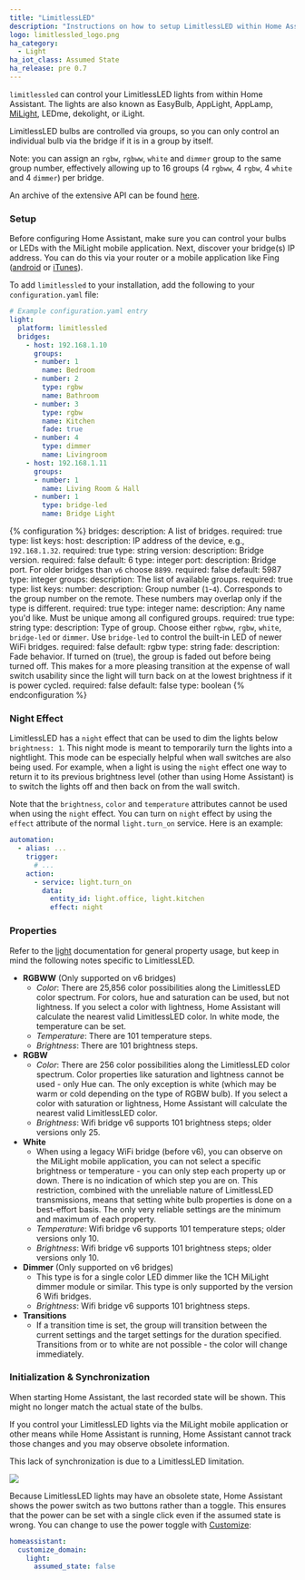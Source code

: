 ```yaml
---
title: "LimitlessLED"
description: "Instructions on how to setup LimitlessLED within Home Assistant."
logo: limitlessled_logo.png
ha_category:
  - Light
ha_iot_class: Assumed State
ha_release: pre 0.7
---
```


`limitlessled` can control your LimitlessLED lights from within Home Assistant. The lights are also known as EasyBulb, AppLight, AppLamp, [MiLight](http://www.milight.com/), LEDme, dekolight, or iLight.

LimitlessLED bulbs are controlled via groups, so you can only control an individual bulb via the bridge if it is in a group by itself.

Note: you can assign an `rgbw`, `rgbww`, `white` and `dimmer` group to the same group number, effectively allowing up to 16 groups (4 `rgbww`, 4 `rgbw`, 4 `white` and 4 `dimmer`) per bridge.

An archive of the extensive API can be found [here](https://github.com/Fantasmos/LimitlessLED-DevAPI).

### Setup

Before configuring Home Assistant, make sure you can control your bulbs or LEDs with the MiLight mobile application. Next, discover your bridge(s) IP address. You can do this via your router or a mobile application like Fing ([android](https://play.google.com/store/apps/details?id=com.overlook.android.fing&hl=en) or [iTunes](https://itunes.apple.com/us/app/fing-network-scanner/id430921107?mt=8)).

To add `limitlessled` to your installation, add the following to your `configuration.yaml` file:

```yaml
# Example configuration.yaml entry
light:
  platform: limitlessled
  bridges:
    - host: 192.168.1.10
      groups:
      - number: 1
        name: Bedroom
      - number: 2
        type: rgbw
        name: Bathroom
      - number: 3
        type: rgbw
        name: Kitchen
        fade: true
      - number: 4
        type: dimmer
        name: Livingroom
    - host: 192.168.1.11
      groups:
      - number: 1
        name: Living Room & Hall
      - number: 1
        type: bridge-led
        name: Bridge Light
```

{% configuration %}
bridges:
  description: A list of bridges.
  required: true
  type: list
  keys:
    host:
      description: IP address of the device, e.g., `192.168.1.32`.
      required: true
      type: string
    version:
      description: Bridge version.
      required: false
      default: 6
      type: integer
    port:
      description: Bridge port. For older bridges than `v6` choose `8899`.
      required: false
      default: 5987
      type: integer
    groups:
      description: The list of available groups.
      required: true
      type: list
      keys:
        number:
          description: Group number (`1`-`4`). Corresponds to the group number on the remote. These numbers may overlap only if the type is different.
          required: true
          type: integer
        name:
          description: Any name you'd like. Must be unique among all configured groups.
          required: true
          type: string
        type:
          description: Type of group. Choose either `rgbww`, `rgbw`, `white`, `bridge-led` or `dimmer`. Use `bridge-led` to control the built-in LED of newer WiFi bridges.
          required: false
          default: rgbw
          type: string
        fade:
          description: Fade behavior. If turned on (true), the group is faded out before being turned off. This makes for a more pleasing transition at the expense of wall switch usability since the light will turn back on at the lowest brightness if it is power cycled.
          required: false
          default: false
          type: boolean
{% endconfiguration %}

### Night Effect

LimitlessLED has a `night` effect that can be used to dim the lights below `brightness: 1`. This night mode is meant to temporarily turn the lights into a nightlight. This mode can be especially helpful when wall switches are also being used. For example, when a light is using the `night` effect one way to return it to its previous brightness level (other than using Home Assistant) is to switch the lights off and then back on from the wall switch.

Note that the `brightness`, `color` and `temperature` attributes cannot be used when using the `night` effect. You can turn on `night` effect by using the `effect` attribute of the normal `light.turn_on` service. Here is an example:

```yaml
automation:
  - alias: ...
    trigger:
      # ...
    action:
      - service: light.turn_on
        data:
          entity_id: light.office, light.kitchen
          effect: night
```

### Properties

Refer to the [light]({{site_root}}/integrations/light/) documentation for general property usage, but keep in mind the following notes specific to LimitlessLED.

- **RGBWW** (Only supported on v6 bridges)
  - *Color*: There are 25,856 color possibilities along the LimitlessLED color spectrum. For colors, hue and saturation can be used, but not lightness. If you select a color with lightness, Home Assistant will calculate the nearest valid LimitlessLED color. In white mode, the temperature can be set.
  - *Temperature*: There are 101 temperature steps.
  - *Brightness*: There are 101 brightness steps.
- **RGBW**
  - *Color*: There are 256 color possibilities along the LimitlessLED color spectrum. Color properties like saturation and lightness cannot be used - only Hue can. The only exception is white (which may be warm or cold depending on the type of RGBW bulb). If you select a color with saturation or lightness, Home Assistant will calculate the nearest valid LimitlessLED color.
  - *Brightness*: Wifi bridge v6 supports 101 brightness steps; older versions only 25.
- **White**
  - When using a legacy WiFi bridge (before v6), you can observe on the MiLight mobile application, you can not select a specific brightness or temperature - you can only step each property up or down. There is no indication of which step you are on. This restriction, combined with the unreliable nature of LimitlessLED transmissions, means that setting white bulb properties is done on a best-effort basis. The only very reliable settings are the minimum and maximum of each property.
  - *Temperature*: Wifi bridge v6 supports 101 temperature steps; older versions only 10.
  - *Brightness*: Wifi bridge v6 supports 101 brightness steps; older versions only 10.
- **Dimmer** (Only supported on v6 bridges)
  - This type is for a single color LED dimmer like the 1CH MiLight dimmer module or similar. This type is only supported by the version 6 Wifi bridges.
  - *Brightness*: Wifi bridge v6 supports 101 brightness steps.
- **Transitions**
  - If a transition time is set, the group will transition between the current settings and the target settings for the duration specified. Transitions from or to white are not possible - the color will change immediately.

### Initialization & Synchronization

When starting Home Assistant, the last recorded state will be shown. This might no longer match the actual state of the bulbs.

If you control your LimitlessLED lights via the MiLight mobile application or other means while Home Assistant is running, Home Assistant cannot track those changes and you may observe obsolete information.

This lack of synchronization is due to a LimitlessLED limitation.

<p class='img'>
<img src='/images/screenshots/limitlessled_assumed_state.png' />
</p>

Because LimitlessLED lights may have an obsolete state, Home Assistant shows the power switch as two buttons rather than a toggle. This ensures that the power can be set with a single click even if the assumed state is wrong. You can change to use the power toggle with [Customize](/docs/configuration/customizing-devices/):

```yaml
homeassistant:
  customize_domain:
    light:
      assumed_state: false
```
